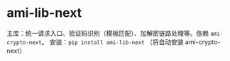 # ami-lib-next
主库：统一请求入口、验证码识别（模板匹配）、加解密链路处理等。依赖 `ami-crypto-next`。
安装：`pip install ami-lib-next` （将自动安装 ami-crypto-next）
